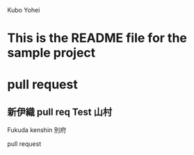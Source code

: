 Kubo Yohei

# This is the README file for the sample project

# pull request

新伊織
pull req Test
山村
---

Fukuda kenshin
別府

pull request

